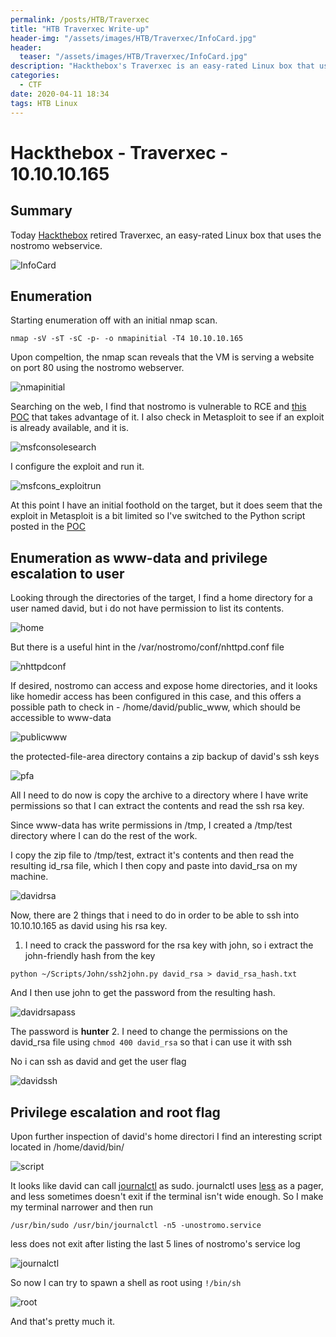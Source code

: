 ```yaml
---
permalink: /posts/HTB/Traverxec
title: "HTB Traverxec Write-up"
header-img: "/assets/images/HTB/Traverxec/InfoCard.jpg"
header:
  teaser: "/assets/images/HTB/Traverxec/InfoCard.jpg"
description: "Hackthebox's Traverxec is an easy-rated Linux box that uses the nostromo webservice"
categories: 
  - CTF
date: 2020-04-11 18:34
tags: HTB Linux 
---
```

# Hackthebox - Traverxec - 10.10.10.165

## Summary

Today [Hackthebox](https://www.hackthebox.eu) retired Traverxec, an easy-rated Linux box that uses the nostromo webservice.

![InfoCard](/assets/images/HTB/Traverxec/InfoCard.jpg)

## Enumeration

Starting enumeration off with an initial nmap scan.
```
nmap -sV -sT -sC -p- -o nmapinitial -T4 10.10.10.165
```
Upon compeltion, the nmap scan reveals that the VM is serving a website on port 80 using the nostromo webserver.

![nmapinitial](/assets/images/HTB/Traverxec/nmapinitial.jpg)

Searching on the web, I find that  nostromo is vulnerable to RCE and [this POC](https://www.exploit-db.com/exploits/47837) that takes advantage of it.
I also check in Metasploit to see if an exploit is already available, and it is.

![msfconsolesearch](/assets/images/HTB/Traverxec/msfconsolesearch.jpg)

I configure the exploit and run it.

![msfcons_exploitrun](/assets/images/HTB/Traverxec/msfcons_exploitrun.jpg)

At this point I have an initial foothold on the target, but it does seem that the exploit in Metasploit is a bit limited so I've switched to the Python script posted in the [POC](https://www.exploit-db.com/exploits/47837)

## Enumeration as www-data and privilege escalation to user

Looking through the directories of the target, I find a home directory for a user named david, but i do not have permission to list its contents.

![home](/assets/images/HTB/Traverxec/home.jpg)

But there is a useful hint in the /var/nostromo/conf/nhttpd.conf file

![nhttpdconf](/assets/images/HTB/Traverxec/nhttpdconf.jpg)

If desired, nostromo can access and expose home directories, and it looks like homedir access has been configured in this case, and this offers a possible path to check in - /home/david/public_www, which should be accessible to www-data

![publicwww](/assets/images/HTB/Traverxec/publicwww.jpg)


the protected-file-area directory contains a zip backup of david's ssh keys

![pfa](/assets/images/HTB/Traverxec/pfa.jpg)

All I need to do now is copy the archive to a directory where I have write permissions so that I can extract the contents and read the ssh rsa key.

Since www-data has write permissions in /tmp, I created a /tmp/test directory where I can do the rest of the work.

I copy the zip file to /tmp/test, extract it's contents and then read the resulting id_rsa file, which I then copy and paste into david_rsa on my machine.

![davidrsa](/assets/images/HTB/Traverxec/davidrsa.jpg)

Now, there are 2 things that i need to do in order to be able to ssh into 10.10.10.165 as david using his rsa key.
1. I need to crack the password for the rsa key with john, so i extract the john-friendly hash from the key 
```
python ~/Scripts/John/ssh2john.py david_rsa > david_rsa_hash.txt
``` 
And I then use john to get the password from the resulting hash.

![davidrsapass](/assets/images/HTB/Traverxec/davidrsapass.jpg)

The password is __hunter__
2. I need to change the permissions on the david_rsa file using ```chmod 400 david_rsa``` so that i can use it with ssh

No i can ssh as david and get the user flag

![davidssh](/assets/images/HTB/Traverxec/davidssh.jpg)

## Privilege escalation and root flag

Upon further inspection of david's home directori I find an interesting script located in /home/david/bin/

![script](/assets/images/HTB/Traverxec/script.jpg)

It looks like david can call [journalctl](https://gtfobins.github.io/gtfobins/journalctl/) as sudo.
journalctl uses [less](https://gtfobins.github.io/gtfobins/less/) as a pager, and less sometimes doesn't exit if the terminal isn't wide enough.
So I make my terminal narrower and then run
```
/usr/bin/sudo /usr/bin/journalctl -n5 -unostromo.service
```

less does not exit after listing the last 5 lines of nostromo's service log

![journalctl](/assets/images/HTB/Traverxec/journalctl.jpg)

So now I can try to spawn a shell as root using ```!/bin/sh```

![root](/assets/images/HTB/Traverxec/root.jpg)

And that's pretty much it.
